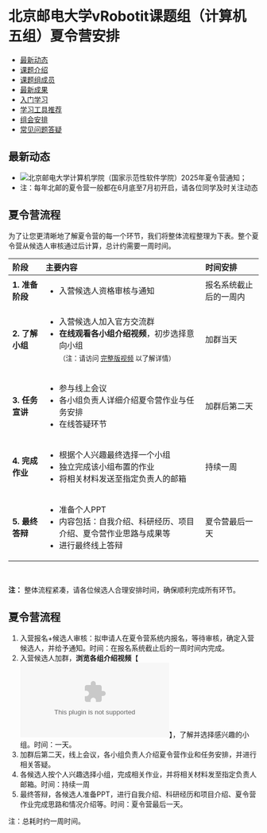 # 北京邮电大学vRobotit课题组（计算机五组）夏令营安排
- [最新动态](#最新动态)
- [课题介绍](#课题介绍)
- [课题组成员](#课题组成员)
- [最新成果](#最新成果)
- [入门学习](#入门学习)
- [学习工具推荐](#学习工具推荐)
- [组会安排](#组会安排)
- [常见问题答疑](#常见问题答疑)



## 最新动态
- ![北京邮电大学计算机学院（国家示范性软件学院）2025年夏令营通知](https://github.com/woshidandan/IAA_Tutorial/assets/15050507/1ff2cf92-0555-418e-8d04-0c1588c480dd)；
- 注：每年北邮的夏令营一般都在6月底至7月初开启，请各位同学及时关注动态

## 夏令营流程

为了让您更清晰地了解夏令营的每一个环节，我们将整体流程整理为下表。整个夏令营从候选人审核通过后计算，总计约需要一周时间。

| **阶段** | **主要内容** | **时间安排** |
| :--- | :--- | :--- |
| **1. 准备阶段** | <ul><li>入营候选人资格审核与通知</li></ul> | 报名系统截止后的一周内 |
| **2. 了解小组** | <ul><li>入营候选人加入官方交流群</li><li>**在线观看各小组介绍视频**，初步选择意向小组<br><sub>（注：请访问 [完整版视频](www.baidu.com) 以了解详情）</sub></li></ul> | 加群当天 |
| **3. 任务宣讲** | <ul><li>参与线上会议</li><li>各小组负责人详细介绍夏令营作业与任务安排</li><li>在线答疑环节</li></ul> | 加群后第二天 |
| **4. 完成作业** | <ul><li>根据个人兴趣最终选择一个小组</li><li>独立完成该小组布置的作业</li><li>将相关材料发送至指定负责人的邮箱</li></ul> | 持续一周 |
| **5. 最终答辩** | <ul><li>准备个人PPT</li><li>内容包括：自我介绍、科研经历、项目介绍、夏令营作业思路与成果等</li><li>进行最终线上答辩</li></ul> | 夏令营最后一天 |

<br>

**注：** 整体流程紧凑，请各位候选人合理安排时间，确保顺利完成所有环节。



## 夏令营流程
1. 入营报名+候选人审核：拟申请人在夏令营系统内报名，等待审核，确定入营候选人，并给予通知。时间：在报名系统截止后的一周时间内完成。
2. 入营候选人加群，**浏览各组介绍视频**【![请将视频地址保存至百度网盘，观看完整版视频](www.baidu.com)】，了解并选择感兴趣的小组。时间：一天。
3. 加群后第二天，线上会议，各小组负责人介绍夏令营作业和任务安排，并进行相关答疑。
4. 各候选人按个人兴趣选择小组，完成相关作业，并将相关材料发至指定负责人邮箱。时间：持续一周
5. 最终答辩，各候选人准备PPT，进行自我介绍、科研经历和项目介绍、夏令营作业完成思路和情况介绍等。时间：夏令营最后一天。

注：总耗时约一周时间。
